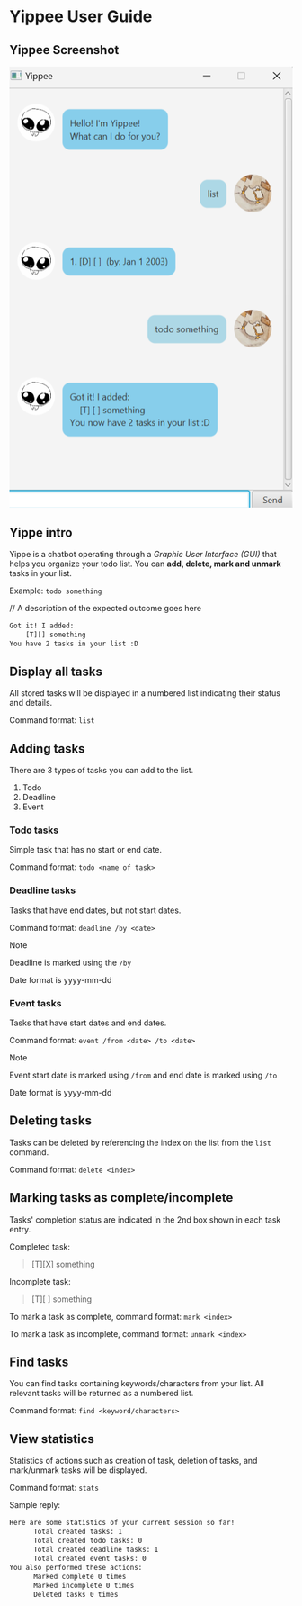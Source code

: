 # Yippee User Guide
## Yippee Screenshot
![img.png](Ui.png)

## Yippe intro
Yippe is a chatbot operating through a *Graphic User Interface (GUI)* 
that helps you organize your todo list. 
You can **add, delete, mark and unmark** tasks in your list.

Example: `todo something`

// A description of the expected outcome goes here

```
Got it! I added:
    [T][] something
You have 2 tasks in your list :D
```
## Display all tasks
All stored tasks will be displayed in a numbered list indicating their status and details.

Command format: ```list```
## Adding tasks
There are 3 types of tasks you can add to the list.
1. Todo
2. Deadline
3. Event
### Todo tasks
Simple task that has no start or end date.

Command format: ```todo <name of task>```
### Deadline tasks
Tasks that have end dates, but not start dates.

Command format: ```deadline /by <date>```
> [!NOTE]
> Deadline is marked using the ```/by```
> 
> Date format is yyyy-mm-dd

### Event tasks
Tasks that have start dates and end dates.

Command format: ```event /from <date> /to <date>```
> [!NOTE]
> Event start date is marked using ```/from``` and end date is marked using ```/to```
> 
> Date format is yyyy-mm-dd

## Deleting tasks
Tasks can be deleted by referencing the index on the list from the ```list``` command.

Command format: ```delete <index>```

## Marking tasks as complete/incomplete
Tasks' completion status are indicated in the 2nd box shown in each task entry.

Completed task:
> [T][X] something

Incomplete task:
> [T][ ] something

To mark a task as complete, command format:
```mark <index>```

To mark a task as incomplete, command format: ```unmark <index>```

## Find tasks
You can find tasks containing keywords/characters from your list. All relevant tasks will be returned as a numbered list.

Command format: ```find <keyword/characters>```

## View statistics
Statistics of actions such as creation of task, deletion of tasks, and mark/unmark tasks will be displayed.

Command format: ```stats```

Sample reply:
```
Here are some statistics of your current session so far!
      Total created tasks: 1
      Total created todo tasks: 0
      Total created deadline tasks: 1
      Total created event tasks: 0
You also performed these actions:
      Marked complete 0 times
      Marked incomplete 0 times
      Deleted tasks 0 times
```
